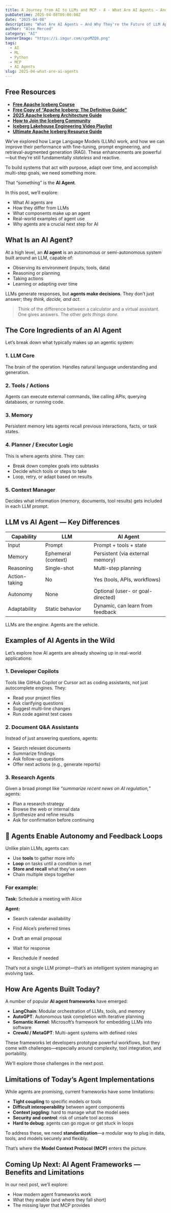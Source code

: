 ```yaml
---
title: A Journey from AI to LLMs and MCP - 4 - What Are AI Agents — And Why They're the Future of LLM Applications
pubDatetime: 2025-04-08T09:00:00Z
date: "2025-04-08"
description: "What Are AI Agents — And Why They're the Future of LLM Applications"
author: "Alex Merced"
category: "AI"
bannerImage: "https://i.imgur.com/cpoMZQ8.png"
tags:
  - AI
  - ML
  - Python
  - MCP
  - AI Agents
slug: 2025-04-what-are-ai-agents
---
```


## Free Resources  
- **[Free Apache Iceberg Course](https://hello.dremio.com/webcast-an-apache-iceberg-lakehouse-crash-course-reg.html?utm_source=ev_external_blog&utm_medium=influencer&utm_campaign=AItoLLMS&utm_content=alexmerced&utm_term=external_blog)**  
- **[Free Copy of “Apache Iceberg: The Definitive Guide”](https://hello.dremio.com/wp-apache-iceberg-the-definitive-guide-reg.html?utm_source=ev_external_blog&utm_medium=influencer&utm_campaign=AItoLLMS&utm_content=alexmerced&utm_term=external_blog)**  
- **[2025 Apache Iceberg Architecture Guide](https://medium.com/data-engineering-with-dremio/2025-guide-to-architecting-an-iceberg-lakehouse-9b19ed42c9de)**  
- **[How to Join the Iceberg Community](https://medium.alexmerced.blog/guide-to-finding-apache-iceberg-events-near-you-and-being-part-of-the-greater-iceberg-community-0c38ae785ddb)**  
- **[Iceberg Lakehouse Engineering Video Playlist](https://youtube.com/playlist?list=PLsLAVBjQJO0p0Yq1fLkoHvt2lEJj5pcYe&si=WTSnqjXZv6Glkc3y)**  
- **[Ultimate Apache Iceberg Resource Guide](https://medium.com/data-engineering-with-dremio/ultimate-directory-of-apache-iceberg-resources-e3e02efac62e)** 

We’ve explored how Large Language Models (LLMs) work, and how we can improve their performance with fine-tuning, prompt engineering, and retrieval-augmented generation (RAG). These enhancements are powerful—but they’re still fundamentally *stateless* and reactive.

To build systems that act with purpose, adapt over time, and accomplish multi-step goals, we need something more.

That “something” is the **AI Agent**.

In this post, we’ll explore:
- What AI agents are
- How they differ from LLMs
- What components make up an agent
- Real-world examples of agent use
- Why agents are a crucial next step for AI

## What Is an AI Agent?

At a high level, an **AI agent** is an autonomous or semi-autonomous system built around an LLM, capable of:
- Observing its environment (inputs, tools, data)
- Reasoning or planning
- Taking actions
- Learning or adapting over time

LLMs generate responses, but **agents make decisions**. They don’t just answer; they *think, decide, and act*.

> Think of the difference between a calculator and a virtual assistant. One gives answers. The other *gets things done*.

## The Core Ingredients of an AI Agent

Let’s break down what typically makes up an agentic system:

### 1. **LLM Core**
The brain of the operation. Handles natural language understanding and generation.

### 2. **Tools / Actions**
Agents can execute external commands, like calling APIs, querying databases, or running code.

### 3. **Memory**
Persistent memory lets agents recall previous interactions, facts, or task states.

### 4. **Planner / Executor Logic**
This is where agents shine. They can:
- Break down complex goals into subtasks
- Decide which tools or steps to take
- Loop, retry, or adapt based on results

### 5. **Context Manager**
Decides what information (memory, documents, tool results) gets included in each LLM prompt.

## LLM vs AI Agent — Key Differences

| Capability         | LLM                  | AI Agent                          |
|--------------------|----------------------|------------------------------------|
| Input              | Prompt               | Prompt + tools + state             |
| Memory             | Ephemeral (context)  | Persistent (via external memory)   |
| Reasoning          | Single-shot          | Multi-step planning                |
| Action-taking      | No                   | Yes (tools, APIs, workflows)       |
| Autonomy           | None                 | Optional (user- or goal-directed)  |
| Adaptability       | Static behavior      | Dynamic, can learn from feedback   |

LLMs are the engine. Agents are the vehicle.

## Examples of AI Agents in the Wild

Let’s explore how AI agents are already showing up in real-world applications:

### 1. **Developer Copilots**
Tools like GitHub Copilot or Cursor act as coding assistants, not just autocomplete engines. They:
- Read your project files
- Ask clarifying questions
- Suggest multi-line changes
- Run code against test cases

### 2. **Document Q&A Assistants**
Instead of just answering questions, agents:
- Search relevant documents
- Summarize findings
- Ask follow-up questions
- Offer next actions (e.g., generate reports)

### 3. **Research Agents**
Given a broad prompt like *“summarize recent news on AI regulation,”* agents:
- Plan a research strategy
- Browse the web or internal data
- Synthesize and refine results
- Ask for confirmation before continuing

## 🔄 Agents Enable Autonomy and Feedback Loops

Unlike plain LLMs, agents can:
- Use **tools** to gather more info
- **Loop** on tasks until a condition is met
- **Store and recall** what they’ve seen
- Chain multiple steps together

### For example:

**Task:** Schedule a meeting with Alice

**Agent:**

- Search calendar availability

- Find Alice’s preferred times

- Draft an email proposal

- Wait for response

- Reschedule if needed

That’s not a single LLM prompt—that’s an intelligent system managing an evolving task.


## How Are Agents Built Today?

A number of popular **AI agent frameworks** have emerged:

- **LangChain**: Modular orchestration of LLMs, tools, and memory
- **AutoGPT**: Autonomous task completion with iterative planning
- **Semantic Kernel**: Microsoft’s framework for embedding LLMs into software
- **CrewAI / MetaGPT**: Multi-agent systems with defined roles

These frameworks let developers prototype powerful workflows, but they come with challenges—especially around complexity, tool integration, and portability.

We’ll explore those challenges in the next post.

## Limitations of Today’s Agent Implementations

While agents are promising, current frameworks have some limitations:
- **Tight coupling** to specific models or tools
- **Difficult interoperability** between agent components
- **Context juggling**: hard to manage what the model sees
- **Security and control**: risk of unsafe tool access
- **Hard to debug**: agents can go rogue or get stuck in loops

To address these, we need **standardization**—a modular way to plug in data, tools, and models securely and flexibly.

That’s where the **Model Context Protocol (MCP)** enters the picture.


## Coming Up Next: AI Agent Frameworks — Benefits and Limitations

In our next post, we’ll explore:
- How modern agent frameworks work
- What they enable (and where they fall short)
- The missing layer that MCP provides
